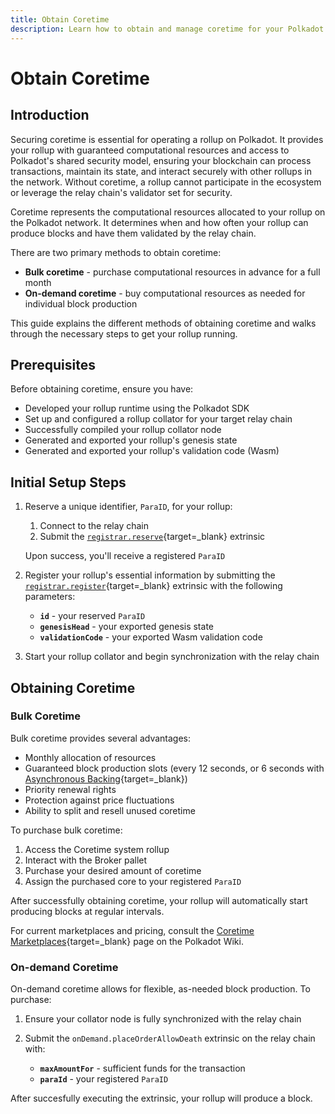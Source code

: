 ```yaml
---
title: Obtain Coretime
description: Learn how to obtain and manage coretime for your Polkadot rollup. Explore bulk and on-demand options, prerequisites, and initial setup.
---
```


# Obtain Coretime

## Introduction

Securing coretime is essential for operating a rollup on Polkadot. It provides your rollup with guaranteed computational resources and access to Polkadot's shared security model, ensuring your blockchain can process transactions, maintain its state, and interact securely with other rollups in the network. Without coretime, a rollup cannot participate in the ecosystem or leverage the relay chain's validator set for security.

Coretime represents the computational resources allocated to your rollup on the Polkadot network. It determines when and how often your rollup can produce blocks and have them validated by the relay chain.

There are two primary methods to obtain coretime:

- **Bulk coretime** - purchase computational resources in advance for a full month
- **On-demand coretime** - buy computational resources as needed for individual block production

This guide explains the different methods of obtaining coretime and walks through the necessary steps to get your rollup running. 

## Prerequisites

Before obtaining coretime, ensure you have:

- Developed your rollup runtime using the Polkadot SDK
- Set up and configured a rollup collator for your target relay chain
- Successfully compiled your rollup collator node
- Generated and exported your rollup's genesis state
- Generated and exported your rollup's validation code (Wasm)

## Initial Setup Steps

1. Reserve a unique identifier, `ParaID`, for your rollup:

    1. Connect to the relay chain
    2. Submit the [`registrar.reserve`](https://paritytech.github.io/polkadot-sdk/master/polkadot_runtime_common/paras_registrar/pallet/dispatchables/fn.reserve.html){target=\_blank} extrinsic

    Upon success, you'll receive a registered `ParaID`

2. Register your rollup's essential information by submitting the [`registrar.register`](https://paritytech.github.io/polkadot-sdk/master/polkadot_runtime_common/paras_registrar/pallet/dispatchables/fn.register.html){target=\_blank} extrinsic with the following parameters:

    - **`id`** - your reserved `ParaID`
    - **`genesisHead`** - your exported genesis state
    - **`validationCode`** - your exported Wasm validation code

3. Start your rollup collator and begin synchronization with the relay chain

## Obtaining Coretime

### Bulk Coretime

Bulk coretime provides several advantages:

- Monthly allocation of resources
- Guaranteed block production slots (every 12 seconds, or 6 seconds with [Asynchronous Backing](https://wiki.polkadot.network/docs/learn-async-backing#asynchronous-backing){target=\_blank})
- Priority renewal rights
- Protection against price fluctuations
- Ability to split and resell unused coretime

To purchase bulk coretime:

1. Access the Coretime system rollup
2. Interact with the Broker pallet
3. Purchase your desired amount of coretime
4. Assign the purchased core to your registered `ParaID`

After successfully obtaining coretime, your rollup will automatically start producing blocks at regular intervals.

For current marketplaces and pricing, consult the [Coretime Marketplaces](https://wiki.polkadot.network/docs/learn-guides-coretime-marketplaces){target=\_blank} page on the Polkadot Wiki.

### On-demand Coretime

On-demand coretime allows for flexible, as-needed block production. To purchase:

1. Ensure your collator node is fully synchronized with the relay chain
2. Submit the `onDemand.placeOrderAllowDeath` extrinsic on the relay chain with:

    - **`maxAmountFor`** - sufficient funds for the transaction
    - **`paraId`** - your registered `ParaID`

After succesfully executing the extrinsic, your rollup will produce a block.
